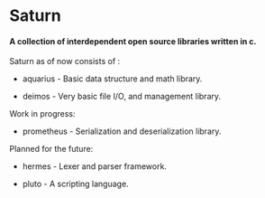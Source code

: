 # Saturn

#### A collection of interdependent open source libraries written in c.

Saturn as of now consists of :

- aquarius - Basic data structure and math library.

- deimos - Very basic file I/O, and management library. 

Work in progress:

- prometheus - Serialization and  deserialization library. 

Planned for the future:

- hermes - Lexer and parser framework.

- pluto -  A scripting language.
